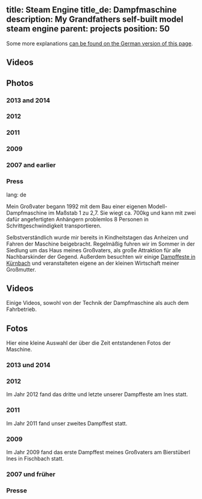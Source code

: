 title: Steam Engine
title_de: Dampfmaschine
description: My Grandfathers self-built model steam engine
parent: projects
position: 50
---

Some more explanations [can be found on the German version of this page](dampfmaschine.de.html).

## Videos

<!--%
lightgallery([
    [ "https://www.youtube.com/watch?v=ikWtY_376n0", "img/dampf_2016_timelapse_thumb.jpg", "Zeitraffer vom Dampftreffen Kürnbach 2016" ],
    [ "https://www.youtube.com/watch?v=HGC6uH_kcoM", "img/dampf_thumb_druckluft.jpg", "Druckluft Test" ],
    [ "https://www.youtube.com/watch?v=OhMWQIR62rU", "img/dampf_thumb_pumpe.jpg", "Dampfpumpen Test" ],
    [ "https://www.youtube.com/watch?v=dv08NrImbJE", "img/dampf_2015_thumb.jpg", "Aufnahmen eines Besuchers beim Dampftreffen Kürnbach 2015. Ich bin ganz am Anfang kurz zu sehen." ]
])
%-->

## Photos

### 2013 and 2014

<!--%
lightgallery([
    [ "img/dampf_2013_08_13_1.jpg", "Vor dem Dampfschuppen im Garten" ],
    [ "img/dampf_2014_09_08_1.jpg", "Probefahrt im Herbst" ],
])
%-->

### 2012

<!--%
lightgallery([
    [ "img/dampf_2012_06_19_1.jpg", "POV Foto beim fahren" ],
    [ "img/dampf_2012_06_22_2.jpg", "Durchsichtiger Schieberdeckel zum debugging" ],
    [ "img/dampf_2012_06_22_3.jpg", "Dampfpumpe" ],
    [ "img/dampf_2012_06_22_5.jpg", "Steuerung" ],
    [ "img/dampf_2012_06_22_6.jpg", "Dampfpumpe in der Werkstatt" ],
    [ "img/dampf_2012_06_30_1.jpg", "Dampffest am Ines" ],
    [ "img/dampf_2012_06_30_2.jpg", "Ausfahrt zum Schloss Helmsdorf beim Dampffest" ],
    [ "img/dampf_2012_06_30_3.jpg", "Die Dampfmaschinen vor dem Ines" ],
    [ "img/dampf_2012_06_30_4.jpg", "Die Dampfmaschinen im Schloss Helmsdorf" ],
    [ "img/dampf_2012_07_01_1.jpg", "Die Dampfmaschinen am See" ],
    [ "img/dampf_2012_07_01_2.jpg", "Die Dampfmaschinen am See" ],
    [ "img/dampf_2012_07_07_1.jpg", "Fahnen an unserer Maschine" ],
])
%-->

### 2011

<!--%
lightgallery([
    [ "img/dampf_2011_06_25_1.jpg", "Ausfahrt beim Dampffest" ],
    [ "img/dampf_2011_06_25_2.jpg", "Am Schloss Helmsdorf" ],
    [ "img/dampf_2011_07_17_1.jpg", "Auf dem Campingplatz, Schloss Helmsdorf" ],
    [ "img/dampf_2011_helmsdorf_1.jpg", "Auf dem Campingplatz, Schloss Helmsdorf" ],
    [ "img/dampf_2011_helmsdorf_2.jpg", "Auf dem Campingplatz, Schloss Helmsdorf" ],
])
%-->

### 2009

<!--%
lightgallery([
    [ "img/dampf_2009_06_13_1.jpg", "Beim Dampffest in Kürnbach" ],
    [ "img/dampf_2009_06_18_1.jpg", "Im heimischen Garten" ],
    [ "img/dampf_2009_06_18_2.jpg", "Ausfahrt in Kürnbach" ],
    [ "img/dampf_2009_06_18_3.jpg", "In Kürnbach?" ],
    [ "img/dampf_2009_07_03_1.jpg", "Ausfahrt zur Schussenrieder Brauerei beim Dampffest Kürnbach" ],
    [ "img/dampf_2009_07_11_1.jpg", "Dampffest am Ines" ],
    [ "img/dampf_2009_07_11_2.jpg", "Vorbereitung zum Dampffest" ],
    [ "img/dampf_2009_07_11_3.jpg", "Spontane Reparaturen" ],
    [ "img/dampf_2009_07_12_1.jpg", "Ausfahrt am Ines" ],
    [ "img/dampf_2009_07_12_2.jpg", "Beim Dampffest, vor Blaskapelle" ],
])
%-->

### 2007 and earlier

<!--%
lightgallery([
    [ "img/dampf_2007_06_10_1.jpg", "Nach getaner Arbeit" ],
    [ "img/dampf_1997_werkstatt.jpg", "Früh übt sich" ],
])
%-->

### Press

<!--%
lightgallery([
    [ "img/dampf_1997_baden.jpg", "Quelle unbekannt, 1997" ],
    [ "img/dampf_2010_jdh_p1.jpg", "2010, Journal Dampf und Heissluft, Heft 1" ],
    [ "img/dampf_2010_jdh_p2.jpg", "2010, Journal Dampf und Heissluft, Heft 1" ],
])
%-->

lang: de

Mein Großvater begann 1992 mit dem Bau einer eigenen Modell-Dampfmaschine im Maßstab 1 zu 2,7.
Sie wiegt ca. 700kg und kann mit zwei dafür angefertigten Anhängern problemlos 8 Personen in Schrittgeschwindigkeit transportieren.

Selbstverständlich wurde mir bereits in Kindheitstagen das Anheizen und Fahren der Maschine beigebracht.
Regelmäßig fuhren wir im Sommer in der Siedlung um das Haus meines Großvaters, als große Attraktion für alle Nachbarskinder der Gegend.
Außerdem besuchten wir einige [Dampffeste in Kürnbach](https://www.volksfeste-in-deutschland.de/kuernbacher-dampffest-in-bad-schussenried.html) und veranstalteten eigene an der kleinen Wirtschaft meiner Großmutter.

## Videos

Einige Videos, sowohl von der Technik der Dampfmaschine als auch dem Fahrbetrieb.

<!--%
lightgallery([
    [ "https://www.youtube.com/watch?v=ikWtY_376n0", "img/dampf_2016_timelapse_thumb.jpg", "Zeitraffer vom Dampftreffen Kürnbach 2016" ],
    [ "https://www.youtube.com/watch?v=HGC6uH_kcoM", "img/dampf_thumb_druckluft.jpg", "Druckluft Test" ],
    [ "https://www.youtube.com/watch?v=OhMWQIR62rU", "img/dampf_thumb_pumpe.jpg", "Dampfpumpen Test" ],
    [ "https://www.youtube.com/watch?v=dv08NrImbJE", "img/dampf_2015_thumb.jpg", "Aufnahmen eines Besuchers beim Dampftreffen Kürnbach 2015. Ich bin ganz am Anfang kurz zu sehen." ]
])
%-->

## Fotos

Hier eine kleine Auswahl der über die Zeit entstandenen Fotos der Maschine.

### 2013 und 2014

<!--%
lightgallery([
    [ "img/dampf_2013_08_13_1.jpg", "Vor dem Dampfschuppen im Garten" ],
    [ "img/dampf_2014_09_08_1.jpg", "Probefahrt im Herbst" ],
])
%-->

### 2012

Im Jahr 2012 fand das dritte und letzte unserer Dampffeste am Ines statt.

<!--%
lightgallery([
    [ "img/dampf_2012_06_19_1.jpg", "POV Foto beim fahren" ],
    [ "img/dampf_2012_06_22_2.jpg", "Durchsichtiger Schieberdeckel zum debugging" ],
    [ "img/dampf_2012_06_22_3.jpg", "Dampfpumpe" ],
    [ "img/dampf_2012_06_22_5.jpg", "Steuerung" ],
    [ "img/dampf_2012_06_22_6.jpg", "Dampfpumpe in der Werkstatt" ],
    [ "img/dampf_2012_06_30_1.jpg", "Dampffest am Ines" ],
    [ "img/dampf_2012_06_30_2.jpg", "Ausfahrt zum Schloss Helmsdorf beim Dampffest" ],
    [ "img/dampf_2012_06_30_3.jpg", "Die Dampfmaschinen vor dem Ines" ],
    [ "img/dampf_2012_06_30_4.jpg", "Die Dampfmaschinen im Schloss Helmsdorf" ],
    [ "img/dampf_2012_07_01_1.jpg", "Die Dampfmaschinen am See" ],
    [ "img/dampf_2012_07_01_2.jpg", "Die Dampfmaschinen am See" ],
    [ "img/dampf_2012_07_07_1.jpg", "Fahnen an unserer Maschine" ],
])
%-->

### 2011

Im Jahr 2011 fand unser zweites Dampffest statt.

<!--%
lightgallery([
    [ "img/dampf_2011_06_25_1.jpg", "Ausfahrt beim Dampffest" ],
    [ "img/dampf_2011_06_25_2.jpg", "Am Schloss Helmsdorf" ],
    [ "img/dampf_2011_07_17_1.jpg", "Auf dem Campingplatz, Schloss Helmsdorf" ],
    [ "img/dampf_2011_helmsdorf_1.jpg", "Auf dem Campingplatz, Schloss Helmsdorf" ],
    [ "img/dampf_2011_helmsdorf_2.jpg", "Auf dem Campingplatz, Schloss Helmsdorf" ],
])
%-->

### 2009

Im Jahr 2009 fand das erste Dampffest meines Großvaters am Bierstüberl Ines in Fischbach statt.

<!--%
lightgallery([
    [ "img/dampf_2009_06_13_1.jpg", "Beim Dampffest in Kürnbach" ],
    [ "img/dampf_2009_06_18_1.jpg", "Im heimischen Garten" ],
    [ "img/dampf_2009_06_18_2.jpg", "Ausfahrt in Kürnbach" ],
    [ "img/dampf_2009_06_18_3.jpg", "In Kürnbach?" ],
    [ "img/dampf_2009_07_03_1.jpg", "Ausfahrt zur Schussenrieder Brauerei beim Dampffest Kürnbach" ],
    [ "img/dampf_2009_07_11_1.jpg", "Dampffest am Ines" ],
    [ "img/dampf_2009_07_11_2.jpg", "Vorbereitung zum Dampffest" ],
    [ "img/dampf_2009_07_11_3.jpg", "Spontane Reparaturen" ],
    [ "img/dampf_2009_07_12_1.jpg", "Ausfahrt am Ines" ],
    [ "img/dampf_2009_07_12_2.jpg", "Beim Dampffest, vor Blaskapelle" ],
])
%-->

### 2007 und früher

<!--%
lightgallery([
    [ "img/dampf_2007_06_10_1.jpg", "Nach getaner Arbeit" ],
    [ "img/dampf_1997_werkstatt.jpg", "Früh übt sich" ],
])
%-->

### Presse

<!--%
lightgallery([
    [ "img/dampf_1997_baden.jpg", "Quelle unbekannt, 1997" ],
    [ "img/dampf_2010_jdh_p1.jpg", "2010, Journal Dampf und Heissluft, Heft 1" ],
    [ "img/dampf_2010_jdh_p2.jpg", "2010, Journal Dampf und Heissluft, Heft 1" ],
])
%-->
